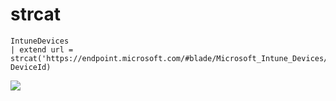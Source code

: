 # strcat

```
IntuneDevices
| extend url = strcat('https://endpoint.microsoft.com/#blade/Microsoft_Intune_Devices/DeviceSettingsBlade/overview/mdmDeviceId/', DeviceId)

```

![](<../../.gitbook/assets/image (26).png>)
